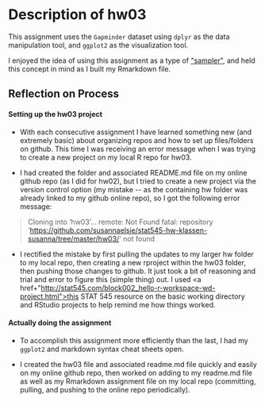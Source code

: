 
# Description of hw03

This assignment uses the ```Gapminder``` dataset using ```dplyr``` as the data manipulation tool, and ```ggplot2``` as the visualization tool. 

I enjoyed the idea of using this assignment as a type of <a href="https://en.wikipedia.org/wiki/Sampler_(needlework)">"sampler"</a>, and held this concept in mind as I built my Rmarkdown file.


## Reflection on Process

#### Setting up the hw03 project

* With each consecutive assignment I have learned something new (and extremely basic) about organizing repos and how to set up files/folders on github. This time I was receiving an error message when I was trying to create a new project on my local R repo for hw03.

 * I had created the folder and associated README.md file on my online github repo (as I did for hw02), but I tried to create a new project via the version control option (my mistake -- as the containing hw folder was already linked to my github online repo), so I got the following error message:

>Cloning into ‘hw03’...
>remote: Not Found
>fatal: repository ‘https://github.com/susannaelsie/stat545-hw-klassen-susanna/tree/master/hw03/' not found

 * I rectified the mistake by first pulling the updates to my larger hw folder to my local repo, then creating a new rproject within the hw03 folder, then pushing those changes to github. It just took a bit of reasoning and trial and error to figure this (simple thing) out. I used <a href+"http://stat545.com/block002_hello-r-workspace-wd-project.html">this STAT 545 resource on the basic working directory and RStudio projects</a> to help remind me how things worked.


#### Actually doing the assignment

* To accomplish this assignment more efficiently than the last, I had my ```ggplot2``` and markdown syntax cheat sheets open.

* I created the hw03 file and associated readme.md file quickly and easily on my online github repo, then worked on adding to my readme.md file as well as my Rmarkdown assignment file on my local repo (committing, pulling, and pushing to the online repo periodically).

